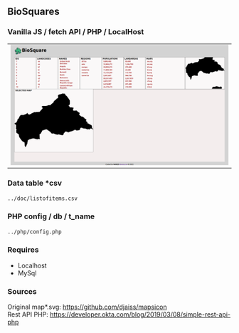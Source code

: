 ## BioSquares
### Vanilla JS / fetch API / PHP / LocalHost 

<table>
  <tr>
    <td style ="width: 25%;" ><img src="https://github.com/VoltG3/js_php_biosquares/blob/master/desktop.png" alt="img"></td>
  <tr>
 </table>

### Data table *csv
```
../doc/listofitems.csv
```

### PHP config / db / t_name
```
../php/config.php
```

### Requires
 - Localhost  
 - MySql
 
### Sources
 Original map*.svg: https://github.com/djaiss/mapsicon  
 Rest API PHP: https://developer.okta.com/blog/2019/03/08/simple-rest-api-php

